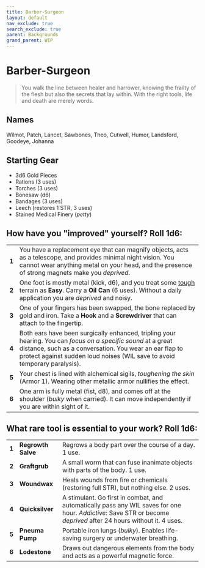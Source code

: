 ```yaml
---
title: Barber-Surgeon
layout: default
nav_exclude: true
search_exclude: true
parent: Backgrounds
grand_parent: WIP
---
```


# Barber-Surgeon

> You walk the line between healer and harrower, knowing the frailty of the flesh but also the secrets that lay within. With the right tools, life and death are merely words.

## Names

Wilmot, Patch, Lancet, Sawbones, Theo, Cutwell, Humor, Landsford, Goodeye, Johanna  

## Starting Gear

- 3d6 Gold Pieces
- Rations (3 uses)
- Torches (3 uses) 
- Bonesaw (d6)
- Bandages (3 uses)
- Leech (restores 1 STR, 3 uses)
- Stained Medical Finery (_petty_)

## How have you "improved" yourself? Roll 1d6:

|       |                                                                                                                                                                                                                                                            |
| ----- | ---------------------------------------------------------------------------------------------------------------------------------------------------------------------------------------------------------------------------------------------------------- |
| **1** | You have a replacement eye that can magnify objects, acts as a telescope, and provides minimal night vision. You cannot wear anything metal on your head, and the presence of strong magnets make you _deprived_.                                                |
| **2** | One foot is mostly metal (kick, d6), and you treat some [tough](https://cairnrpg.com/wip/2e/wilderness-exploration/#terrain-difficulty) terrain as **Easy**. Carry a **Oil Can** (6 uses). Without a daily application you are _deprived_ and noisy.    |
| **3** | One of your fingers has been swapped, the bone replaced by gold and iron. Take a **Hook** and a **Screwdriver** that can attach to the fingertip.                                                                                                            |
| **4** | Both ears have been surgically enhanced, tripling your hearing. You can _focus on a specific sound_ at a great distance, such as a conversation. You wear an ear flap to protect against sudden loud noises (WIL save to avoid temporary paralysis). |
| **5** | Your chest is lined with alchemical sigils, _toughening the skin_ (Armor 1). Wearing other metallic armor nullifies the effect.                                                                                                                              |
| **6** | One arm is fully metal (fist, d8), and comes off at the shoulder (_bulky_ when carried). It can move independently if you are within sight of it.                                                                                 |

## What rare tool is essential to your work? Roll 1d6:

|       |                    |                                                                                                                                                                   |
| ----- | ------------------ | ----------------------------------------------------------------------------------------------------------------------------------------------------------------- |
| **1** | **Regrowth Salve** | Regrows a body part over the course of a day. 1 use.                                                                                                                    |
| **2** | **Graftgrub**      | A small worm that can fuse inanimate objects with parts of the body.  1 use.                                                                                      |
| **3** | **Woundwax**       | Heals wounds from fire or chemicals (restoring full STR), but nothing else. 2 uses.                                                                               |
| **4** | **Quicksilver**    | A stimulant. Go first in combat, and automatically pass any WIL saves for one hour. _Addictive_: Save STR or become _deprived_ after 24 hours without it. 4 uses. |
| **5** | **Pneuma Pump**    | Portable iron lungs (_bulky_). Enables life-saving surgery or underwater breathing.                                                                               |
| **6** | **Lodestone**      | Draws out dangerous elements from the body and acts as a powerful magnetic force.                                                                                 |
